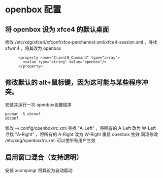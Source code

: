 
# openbox 配置
## 将 openbox 设为 xfce4 的默认桌面
修改 /etc/xdg/xfce4/xfconf/xfce-perchannel-xml/xfce4-session.xml ，寻找xfwm4 ，将其改为 openbox
```
      <property name="Client0_Command" type="array">
        <value type="string" value="openbox"/>
      </property>
```

## 修改默认的 alt+鼠标键，因为这可能与某些程序冲突。
安装并运行一次 openbox设置程序
```
pacman -S obconf
obconf
```
修改 ~/.config/openbox/rc.xml
寻找 "A-Left" ，将所有的 A-Left 改为 W-Left
寻找 "A-Right" ，将所有的 A-Right 改为 W-Right
重启 openbox 生效
同理修改 /etc/xdg/openbox/rc.xml 可以使所有用户生效

## 启用窗口混合（支持透明）
安装 xcompmgr 将其设为自动启动

